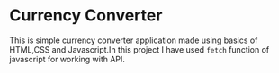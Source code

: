 # Currency Converter

 This is simple currency converter application made using basics of HTML,CSS and Javascript.In this project I have used `fetch` function of javascript for working with API.
